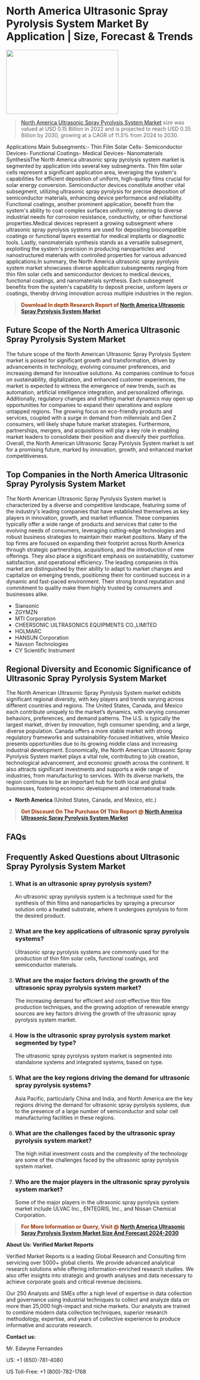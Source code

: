 <p><h1>North America Ultrasonic Spray Pyrolysis System Market By Application | Size, Forecast & Trends</h1><p><img class="aligncenter size-medium wp-image-105565" src="https://ffe5etoiles.com/wp-content/uploads/2025/01/MST7-300x171.png" alt="" width="300" height="171" /></p><blockquote><p><a href="https://www.verifiedmarketreports.com/download-sample/?rid=243574&utm_source=Github-NA&utm_medium=357" target="_blank">North America Ultrasonic Spray Pyrolysis System Market</a> size was valued at USD 0.15 Billion in 2022 and is projected to reach USD 0.35 Billion by 2030, growing at a CAGR of 11.5% from 2024 to 2030.</p></blockquote>Applications Main Subsegments:- Thin Film Solar Cells- Semiconductor Devices- Functional Coatings- Medical Devices- Nanomaterials SynthesisThe North America ultrasonic spray pyrolysis system market is segmented by application into several key subsegments. Thin film solar cells represent a significant application area, leveraging the system's capabilities for efficient deposition of uniform, high-quality films crucial for solar energy conversion. Semiconductor devices constitute another vital subsegment, utilizing ultrasonic spray pyrolysis for precise deposition of semiconductor materials, enhancing device performance and reliability. Functional coatings, another prominent application, benefit from the system's ability to coat complex surfaces uniformly, catering to diverse industrial needs for corrosion resistance, conductivity, or other functional properties.Medical devices represent a growing subsegment where ultrasonic spray pyrolysis systems are used for depositing biocompatible coatings or functional layers essential for medical implants or diagnostic tools. Lastly, nanomaterials synthesis stands as a versatile subsegment, exploiting the system's precision in producing nanoparticles and nanostructured materials with controlled properties for various advanced applications.In summary, the North America ultrasonic spray pyrolysis system market showcases diverse application subsegments ranging from thin film solar cells and semiconductor devices to medical devices, functional coatings, and nanomaterials synthesis. Each subsegment benefits from the system's capability to deposit precise, uniform layers or coatings, thereby driving innovation across multiple industries in the region.</p><blockquote><p><span style="color: #993300;"><strong>Download In depth Research Report of <a href="https://www.verifiedmarketreports.com/download-sample/?rid=243574&utm_source=Github-NA&utm_medium=357">North America Ultrasonic Spray Pyrolysis System Market</a></strong></span></p></blockquote><h2>Future Scope of the North America Ultrasonic Spray Pyrolysis System Market</h2><p>The future scope of the North American Ultrasonic Spray Pyrolysis System market is poised for significant growth and transformation, driven by advancements in technology, evolving consumer preferences, and increasing demand for innovative solutions. As companies continue to focus on sustainability, digitalization, and enhanced customer experiences, the market is expected to witness the emergence of new trends, such as automation, artificial intelligence integration, and personalized offerings. Additionally, regulatory changes and shifting market dynamics may open up opportunities for companies to expand their operations and explore untapped regions. The growing focus on eco-friendly products and services, coupled with a surge in demand from millennials and Gen Z consumers, will likely shape future market strategies. Furthermore, partnerships, mergers, and acquisitions will play a key role in enabling market leaders to consolidate their position and diversify their portfolios. Overall, the North American Ultrasonic Spray Pyrolysis System market is set for a promising future, marked by innovation, growth, and enhanced market competitiveness.</p><h2>Top Companies in the North America Ultrasonic Spray Pyrolysis System Market</h2><p>The North American Ultrasonic Spray Pyrolysis System market is characterized by a diverse and competitive landscape, featuring some of the industry's leading companies that have established themselves as key players in innovation, growth, and market influence. These companies typically offer a wide range of products and services that cater to the evolving needs of consumers, leveraging cutting-edge technologies and robust business strategies to maintain their market positions. Many of the top firms are focused on expanding their footprint across North America through strategic partnerships, acquisitions, and the introduction of new offerings. They also place a significant emphasis on sustainability, customer satisfaction, and operational efficiency. The leading companies in this market are distinguished by their ability to adapt to market changes and capitalize on emerging trends, positioning them for continued success in a dynamic and fast-paced environment. Their strong brand reputation and commitment to quality make them highly trusted by consumers and businesses alike.</p><p><ul><li>Siansonic </li><li> ZGYMZN </li><li> MTI Corporation </li><li> CHEERSONIC UlLTRASONICS EQUIPMENTS CO.,LIMITED </li><li> HOLMARC </li><li> HANSUN Corporation </li><li> Navson Technologies </li><li> CY Scientific Instrument</li></ul></p><h2>Regional Diversity and Economic Significance of Ultrasonic Spray Pyrolysis System Market</h2><p>The North American Ultrasonic Spray Pyrolysis System market exhibits significant regional diversity, with key players and trends varying across different countries and regions. The United States, Canada, and Mexico each contribute uniquely to the market’s dynamics, with varying consumer behaviors, preferences, and demand patterns. The U.S. is typically the largest market, driven by innovation, high consumer spending, and a large, diverse population. Canada offers a more stable market with strong regulatory frameworks and sustainability-focused initiatives, while Mexico presents opportunities due to its growing middle class and increasing industrial development. Economically, the North American Ultrasonic Spray Pyrolysis System market plays a vital role, contributing to job creation, technological advancement, and economic growth across the continent. It also attracts significant investments and supports a wide range of industries, from manufacturing to services. With its diverse markets, the region continues to be an important hub for both local and global businesses, fostering economic development and international trade.</p><ul> <li><strong>North America</strong> (United States, Canada, and Mexico, etc.)</li></ul><blockquote><p><span style="color: #993300;"><strong>Get Discount On The Purchase Of This Report @ <a href="https://www.verifiedmarketreports.com/ask-for-discount/?rid=243574&utm_source=Github-NA&utm_medium=357">North America Ultrasonic Spray Pyrolysis System Market</a></strong></span></p></blockquote><h2>FAQs</h2><p><h2>Frequently Asked Questions about Ultrasonic Spray Pyrolysis System Market</h1><ol> <li> <h3>What is an ultrasonic spray pyrolysis system?</div><div></h3> <p>An ultrasonic spray pyrolysis system is a technique used for the synthesis of thin films and nanoparticles by spraying a precursor solution onto a heated substrate, where it undergoes pyrolysis to form the desired product.</p> </li> <li> <h3>What are the key applications of ultrasonic spray pyrolysis systems?</div><div></h3> <p>Ultrasonic spray pyrolysis systems are commonly used for the production of thin film solar cells, functional coatings, and semiconductor materials.</p> </li> <li> <h3>What are the major factors driving the growth of the ultrasonic spray pyrolysis system market?</div><div></h3> <p>The increasing demand for efficient and cost-effective thin film production techniques, and the growing adoption of renewable energy sources are key factors driving the growth of the ultrasonic spray pyrolysis system market.</p> </li> <li> <h3>How is the ultrasonic spray pyrolysis system market segmented by type?</div><div></h3> <p>The ultrasonic spray pyrolysis system market is segmented into standalone systems and integrated systems, based on type.</p> </li> <li> <h3>What are the key regions driving the demand for ultrasonic spray pyrolysis systems?</div><div></h3> <p>Asia Pacific, particularly China and India, and North America are the key regions driving the demand for ultrasonic spray pyrolysis systems, due to the presence of a large number of semiconductor and solar cell manufacturing facilities in these regions.</p> </li> <li> <h3>What are the challenges faced by the ultrasonic spray pyrolysis system market?</div><div></h3> <p>The high initial investment costs and the complexity of the technology are some of the challenges faced by the ultrasonic spray pyrolysis system market.</p> </li> <li> <h3>Who are the major players in the ultrasonic spray pyrolysis system market?</div><div></h3> <p>Some of the major players in the ultrasonic spray pyrolysis system market include ULVAC Inc., ENTEGRIS, Inc., and Nissan Chemical Corporation.</p> </li></ol></body></html></p><blockquote><p><span style="color: #993300;"><strong>For More Information or Query, Visit @ <a href="https://www.verifiedmarketreports.com/product/ultrasonic-spray-pyrolysis-system-market/">North America Ultrasonic Spray Pyrolysis System Market Size And Forecast 2024-2030</a></strong></span></p></blockquote><p><strong>About Us: Verified Market Reports</strong></p><p>Verified Market Reports is a leading Global Research and Consulting firm servicing over 5000+ global clients. We provide advanced analytical research solutions while offering information-enriched research studies. We also offer insights into strategic and growth analyses and data necessary to achieve corporate goals and critical revenue decisions.</p><p>Our 250 Analysts and SMEs offer a high level of expertise in data collection and governance using industrial techniques to collect and analyze data on more than 25,000 high-impact and niche markets. Our analysts are trained to combine modern data collection techniques, superior research methodology, expertise, and years of collective experience to produce informative and accurate research.</p><p><strong>Contact us:</strong></p><p>Mr. Edwyne Fernandes</p><p>US: +1 (650)-781-4080</p><p>US Toll-Free: +1 (800)-782-1768</p>
